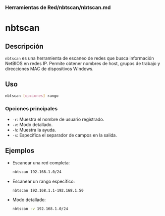 ### **Herramientas de Red/nbtscan/nbtscan.md**

# nbtscan

## Descripción

`nbtscan` es una herramienta de escaneo de redes que busca información NetBIOS en redes IP. Permite obtener nombres de host, grupos de trabajo y direcciones MAC de dispositivos Windows.

## Uso

```bash
nbtscan [opciones] rango
```

### Opciones principales

- `-r`: Muestra el nombre de usuario registrado.
- `-v`: Modo detallado.
- `-h`: Muestra la ayuda.
- `-s`: Especifica el separador de campos en la salida.

## Ejemplos

- Escanear una red completa:

  ```bash
  nbtscan 192.168.1.0/24
  ```

- Escanear un rango específico:

  ```bash
  nbtscan 192.168.1.1-192.168.1.50
  ```

- Modo detallado:

  ```bash
  nbtscan -v 192.168.1.0/24
  ```

